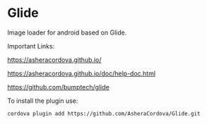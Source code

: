 # Glide

Image loader for android based on Glide.

Important Links:

https://asheracordova.github.io/

https://asheracordova.github.io/doc/help-doc.html

https://github.com/bumptech/glide

To install the plugin use:

```
cordova plugin add https://github.com/AsheraCordova/Glide.git
```
